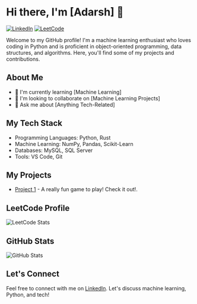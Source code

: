 # Hi there, I'm [Adarsh] 👋
[![LinkedIn](https://img.shields.io/badge/-Connect%20on%20LinkedIn-blue?style=flat-square&logo=Linkedin&logoColor=white)](https://www.linkedin.com/in/b-a-adarsh/)
[![LeetCode](https://img.shields.io/badge/-Check%20out%20my%20LeetCode%20Profile-yellow?style=flat-square&logo=LeetCode&logoColor=white)](https://leetcode.com/Adarsh_079/)

Welcome to my GitHub profile! I'm a machine learning enthusiast who loves coding in Python and is proficient in object-oriented programming, data structures, and algorithms. Here, you'll find some of my projects and contributions.

## About Me
- 🌱 I'm currently learning [Machine Learning]
- 👯 I'm looking to collaborate on [Machine Learning Projects]
- 💬 Ask me about [Anything Tech-Related]

## My Tech Stack
- Programming Languages: Python, Rust
- Machine Learning: NumPy, Pandas, Scikit-Learn
- Databases: MySQL, SQL Server
- Tools: VS Code, Git

## My Projects
- [Project 1](https://github.com/Adarsh79/Python-PowerBall-Game) - A really fun game to play! Check it out!.

## LeetCode Profile
![LeetCode Stats](https://leetcode-stats-six.vercel.app/api?username=Adarsh_079)

<!-- You can generate the LeetCode Stats badge at https://github.com/marketplace/actions/leetcode-stats -->

## GitHub Stats
![GitHub Stats](https://github-readme-stats.vercel.app/api?username=Adarsh79&show_icons=true)

<!-- You can generate the GitHub Stats badge at https://github.com/anuraghazra/github-readme-stats -->

## Let's Connect
Feel free to connect with me on [LinkedIn](https://www.linkedin.com/in/b-a-adarsh/). Let's discuss machine learning, Python, and tech!


